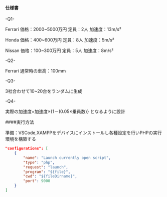 #### 仕様書

-Q1-

Ferrari  価格：2000~5000万円 定員：2人 加速度：13m/s²
 
Honda  価格：400~600万円 定員：8人 加速度：5m/s²
  
Nissan  価格：100~300万円 定員：5人 加速度：8m/s²


-Q2-

Ferrari  通常時の車高：100mm


-Q3-

3社合わせて10~20台をランダムに生成


-Q4-

実際の加速度=加速度×{1－(0.05×乗員数)} となるように設計

####実行方法

準備：VSCode,XAMPPをデバイスにインストールし各種設定を行いPHPの実行環境を構築する

```launch.json
"configurations": [
    {
        "name": "Launch currently open script",
        "type": "php",
        "request": "launch",
        "program": "${file}",
        "cwd": "${fileDirname}",
        "port": 9000
    }
]
```
